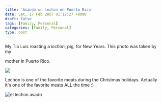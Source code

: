 ```yaml
---
title: 'Asando un lechon en Puerto Rico'
date: Sat, 17 Feb 2007 01:12:27 +0000
draft: false
tags: [Family, Personal]
categories: [Family, Personal]
type: post
---
```


My Tio Luis roasting a _lechon_, pig, for New Years. This photo was taken by my

mother in Puerto Rico.

![](http://familiarodriguez.smugmug.com/photos/124414175-M-1.jpg)

Lechon is one of the favorite meats during the Christmas holidays. Actually it's one of the favorite meats ALL the time :)

![el lechon asado](http://familiarodriguez.smugmug.com/photos/124414467-S.jpg)